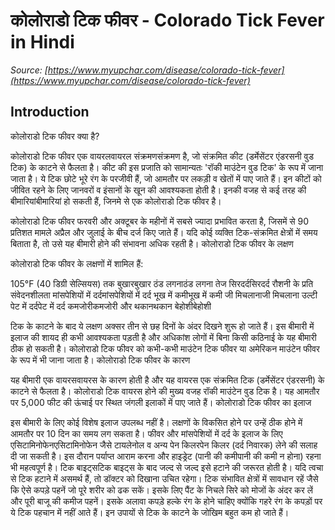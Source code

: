# कोलोराडो टिक फीवर - Colorado Tick Fever in Hindi
_Source: [https://www.myupchar.com/disease/colorado-tick-fever](https://www.myupchar.com/disease/colorado-tick-fever)_

## Introduction
कोलोराडो टिक फीवर क्या है?
कोलोराडो टिक फीवर एक वायरलवायरल संक्रमणसंक्रमण है, जो संक्रमित कीट (डर्मेसेंटर एंडरसनी वुड टिक) के काटने से फैलता है। कीट की इस प्रजाति को सामान्यतः 'रॉकी माउंटेन वुड टिक' के रूप में जाना जाता है। ये टिक छोटे भूरे रंग के परजीवी हैं, जो आमतौर पर लकड़ी व खेतों में पाए जाते हैं। इन कीटों को जीवित रहने के लिए जानवरों व इंसानों के खून की आवश्यकता होती है। इनकी वजह से कई तरह की बीमारियांबीमारियां हो सकती हैं, जिनमे से एक कोलोराडो टिक फीवर है।
कोलोराडो टिक फीवर फरवरी और अक्टूबर के महीनों में सबसे ज्यादा प्रभावित करता है, जिसमें से 90 प्रतिशत मामले अप्रैल और जुलाई के बीच दर्ज किए जाते हैं। यदि कोई व्यक्ति टिक-संक्रमित क्षेत्रों में समय बिताता है, तो उसे यह बीमारी होने की संभावना अधिक रहती है।
कोलोराडो टिक फीवर के लक्षण
कोलोराडो टिक फीवर के लक्षणों में शामिल हैं:

105°F (40 डिग्री सेल्सियस) तक बुखारबुखार
ठंड लगनाठंड लगना
तेज सिरदर्दसिरदर्द
रौशनी के प्रति संवेदनशीलता
मांसपेशियों में दर्दमांसपेशियों में दर्द
भूख में कमीभूख में कमी
जी मिचलानाजी मिचलाना
उल्टी
पेट में दर्दपेट में दर्द
कमजोरीकमजोरी और थकानथकान
बेहोशीबेहोशी 

टिक के काटने के बाद ये लक्षण अक्सर तीन से छह दिनों के अंदर दिखने शुरू हो जाते हैं। इस बीमारी में इलाज की शायद ही कभी आवश्यकता पड़ती है और अधिकांश लोगों में बिना किसी कठिनाई के यह बीमारी ठीक हो सकती है। कोलोराडो टिक फीवर को कभी-कभी माउंटेन टिक फीवर या अमेरिकन माउंटेन फीवर के रूप में भी जाना जाता है।
कोलोराडो टिक फीवर के कारण
यह बीमारी एक वायरसवायरस के कारण होती है और यह वायरस एक संक्रमित टिक (डर्मेसेंटर एंडरसनी) के काटने से फैलता है। कोलोराडो टिक वायरस होने की मुख्य वजह रॉकी माउंटेन वुड टिक है। यह आमतौर पर 5,000 फीट की ऊंचाई पर स्थित जंगली इलाकों में पाए जाते हैं।
कोलोराडो टिक फीवर का इलाज
इस बीमारी के लिए कोई विशेष इलाज उपलब्ध नहीं है। लक्षणों के विकसित होने पर उन्हें ठीक होने में आमतौर पर 10 दिन का समय लग सकता है। फीवर और मांसपेशियों में दर्द के इलाज के लिए एसिटामिनोफेनएसिटामिनोफेन जैसे टायलेनोल व अन्य पेन किलरपेन किलर (दर्द निवारक) लेने की सलाह दी जा सकती है। इस दौरान पर्याप्त आराम करना और हाइड्रेट (पानी की कमीपानी की कमी न होना) रहना भी महत्वपूर्ण है। टिक बाइट्सटिक बाइट्स के बाद जल्द से जल्द इसे हटाने की जरूरत होती है। यदि त्वचा से टिक हटाने में असमर्थ हैं, तो डॉक्टर को दिखाना उचित रहेगा।
टिक संभावित क्षेत्रों में सावधान रहें जैसे कि ऐसे कपड़े पहनें जो पूरे शरीर को ढक सकें। इसके लिए पैंट के निचले सिरे को मोजों के अंदर कर लें और पूरी बाजू की कमीज पहनें। इसके अलावा कपड़े हल्के रंग के होने चाहिए क्योंकि गहरे रंग के कपड़ों पर ये टिक पहचान में नहीं आते हैं। इन उपायों से टिक के काटने के जोखिम बहुत कम हो जाते हैं।

